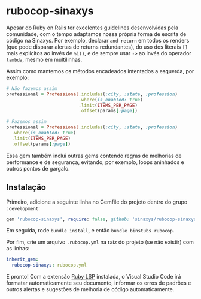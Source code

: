 # rubocop-sinaxys

Apesar do Ruby on Rails ter excelentes guidelines desenvolvidas pela comunidade, com o tempo adaptamos nossa própria forma de escrita de código na Sinaxys. Por exemplo, declarar `and return` em todos os renders (que pode disparar alertas de returns redundantes), do uso dos literais `[]` mais explícitos ao invés de `%i()`, e de sempre usar `->` ao invés do operador `lambda`, mesmo em multilinhas.

Assim como mantemos os métodos encadeados intentados a esquerda, por exemplo:

```ruby
# Não fazemos assim
professional = Professional.includes(:city, :state, :profession)
                           .where(is_enabled: true)
                           .limit(ITEMS_PER_PAGE)
                           .offset(params[:page])

# Fazemos assim
professional = Professional.includes(:city, :state, :profession)
  .where(is_enabled: true)
  .limit(ITEMS_PER_PAGE)
  .offset(params[:page])
```

Essa gem também inclui outras gems contendo regras de melhorias de performance e de segurança, evitando, por exemplo, loops aninhados e outros pontos de gargalo.

## Instalação

Primeiro, adicione a seguinte linha no Gemfile do projeto dentro do grupo `:development`:

```ruby
gem 'rubocop-sinaxys', require: false, github: 'sinaxys/rubocop-sinaxys', branch: 'main'
```

Em seguida, rode `bundle install`, e então `bundle binstubs rubocop`.

Por fim, crie um arquivo `.rubocop.yml` na raiz do projeto (se não existir) com as linhas:

```yml
inherit_gem:
  rubocop-sinaxys: rubocop.yml
```

E pronto! Com a extensão [Ruby LSP](https://marketplace.visualstudio.com/items?itemName=Shopify.ruby-lsp) instalada, o Visual Studio Code irá formatar automaticamente seu documento, informar os erros de padrões e outros alertas e sugestões de melhoria de código automaticamente.
